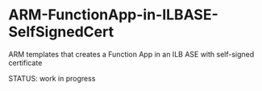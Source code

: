 # ARM-FunctionApp-in-ILBASE-SelfSignedCert
ARM templates that creates a Function App in an ILB ASE with self-signed certificate

STATUS: work in progress
